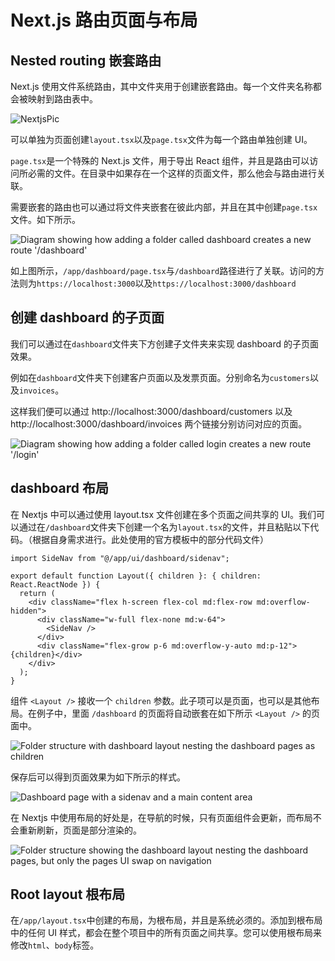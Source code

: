 # Next.js 路由页面与布局

## Nested routing 嵌套路由

Next.js 使用文件系统路由，其中文件夹用于创建嵌套路由。每一个文件夹名称都会被映射到路由表中。

![NextjsPic](https://oss.oh-undefined.com/202401111732618.png)

可以单独为页面创建`layout.tsx`以及`page.tsx`文件为每一个路由单独创建 UI。

`page.tsx`是一个特殊的 Next.js 文件，用于导出 React 组件，并且是路由可以访问所必需的文件。在目录中如果存在一个这样的页面文件，那么他会与路由进行关联。

需要嵌套的路由也可以通过将文件夹嵌套在彼此内部，并且在其中创建`page.tsx`文件。如下所示。

![Diagram showing how adding a folder called dashboard creates a new route '/dashboard'](https://oss.oh-undefined.com/202401111734806.png)

如上图所示，`/app/dashboard/page.tsx`与`/dashboard`路径进行了关联。访问的方法则为`https://localhost:3000`以及`https://localhost:3000/dashboard`

## 创建 dashboard 的子页面

我们可以通过在`dashboard`文件夹下方创建子文件夹来实现 dashboard 的子页面效果。

例如在`dashboard`文件夹下创建客户页面以及发票页面。分别命名为`customers`以及`invoices`。

这样我们便可以通过 http://localhost:3000/dashboard/customers 以及 http://localhost:3000/dashboard/invoices 两个链接分别访问对应的页面。

![Diagram showing how adding a folder called login creates a new route '/login'](https://oss.oh-undefined.com/202401111742715.png)

## dashboard 布局

在 Nextjs 中可以通过使用 layout.tsx 文件创建在多个页面之间共享的 UI。我们可以通过在`/dashboard`文件夹下创建一个名为`layout.tsx`的文件，并且粘贴以下代码。（根据自身需求进行。此处使用的官方模板中的部分代码文件）

```tsx
import SideNav from "@/app/ui/dashboard/sidenav";

export default function Layout({ children }: { children: React.ReactNode }) {
  return (
    <div className="flex h-screen flex-col md:flex-row md:overflow-hidden">
      <div className="w-full flex-none md:w-64">
        <SideNav />
      </div>
      <div className="flex-grow p-6 md:overflow-y-auto md:p-12">{children}</div>
    </div>
  );
}
```

组件 `<Layout />` 接收一个 `children` 参数。此子项可以是页面，也可以是其他布局。在例子中，里面 `/dashboard` 的页面将自动嵌套在如下所示 `<Layout />` 的页面中。

![Folder structure with dashboard layout nesting the dashboard pages as children](https://oss.oh-undefined.com/202401111752333.png)

保存后可以得到页面效果为如下所示的样式。

![Dashboard page with a sidenav and a main content area](https://oss.oh-undefined.com/202401111755503.png)

在 Nextjs 中使用布局的好处是，在导航的时候，只有页面组件会更新，而布局不会重新刷新，页面是部分渲染的。

![Folder structure showing the dashboard layout nesting the dashboard pages, but only the pages UI swap on navigation](https://oss.oh-undefined.com/202401111756962.png)

## Root layout 根布局

在`/app/layout.tsx`中创建的布局，为根布局，并且是系统必须的。添加到根布局中的任何 UI 样式，都会在整个项目中的所有页面之间共享。您可以使用根布局来修改`html`、`body`标签。
